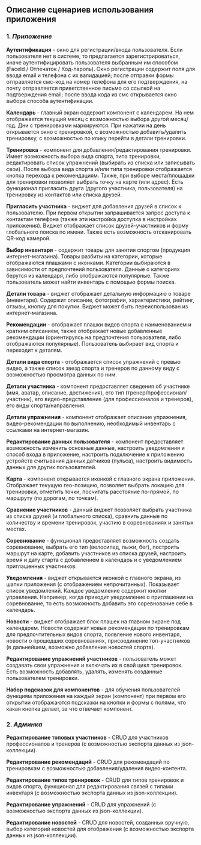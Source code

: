 ## Описание сценариев использования приложения

### 1. _Приложение_

**Аутентификация** - окно для регистрации/входа пользователя. Если пользователя нет в системе, то предлагается зарегистрироваться, иначе аутентифицировать пользователя выбранным им способом (FaceId / Отпечаток / Код-пароль). Окно регистрации содержит поля для ввода email и телефона с их валидацией; после отправки формы отправляется смс-код на номер телефона для его подтверждения, на почту отправляется приветственное письмо со ссылкой на подтверждения email; после ввода кода из смс открывается окно выбора способа аутентификации.

**Календарь** - главный экран содержит компонент с календарем. На нем отображается текущий месяц с возможностью выбора другой месяц/год. Дни с тренировками маркируются. При нажатии на день открывается окно с тренировкой, с возможностью добавить/удалить тренировку, с возможностью по клику перейти в детали тренировки.

**Тренировка** - компонент для добавления/редактирования тренировки. Имеет возможность выбора вида спорта, типа тренировки, редактировать список упражнений (выбирать из списка или записывать свои). После выбора вида спорта и/или типа тренировки отображается кнопка перехода к рекомендациям. Также, при выборе места/площадки для тренировки позволяет выбрать точку на карте (или адрес). Есть функционал пригласить друга (другого участника, пользователя) на тренировку из контактов или списка друзей.

**Пригласить участника** - виджет для добавления друзей в список к пользователю. При первом открытии запрашивается запрос доступа к контактам телефона (также эти настройка доступка в настройках приложения). Виджет отображает список друзей-участников и форму глобального поиска по имени. Также есть возможность отсканировать QR-код камерой.

**Выбор инвентаря** - содержит товары для занятия спортом (продукция интернет-магазина). Товары разбиты на категории, которые отображаются плашками с иконками. Категории выбираются в зависимости от предпочтений пользователя. Данные о категориях берутся из календаря, либо отображаются популярные. Также пользователь может найти инвентарь с помощью формы поиска.

**Детали товара** - виджет отображает детальную информацию о товаре (инвентаре). Содержит описание, фотографии, характеристики, рейтинг, отзывы, кнопку для покупки. Виджет может быть переиспользован из интернет-магазина.

**Рекомендации** - отображает плашки видов спорта с наименованием и кратким описанием, также отображает новые добавленные рекомендации (ориентируясь на предпочтения пользователя, либо отображаются популярные). Пользователь выбирает вид спорта и переходит к деталям.

**Детали вида спорта** - отображается список упражнений с превью видео, а также список звезд спорта и тренеров по данному виду с возможностью просмотра данных по ним.

**Детали участника** - компонент предоставляет сведения об участнике (имя, аватар, описание, достижения), его тип (тренер/профессионал/участник), его видео-представление (для профессионалов и тренеров), его виды спорта/направления.

**Детали упражнения** - компонент отображает описание упражнения, видео-рекомендации по  выполнению, необходимый инвентарь с ссылками на интернет-магазин.

**Редактирование данных пользователя** - компонент предоставляет возможность изменить основные данные, настроить уведомления и способ входа в приложение, настроить подключение к приложению устройств считывания данных датчиков (пульса), настроить видимость данных для других пользователей.

**Карта** - компонент открывается иконкой с главного экрана приложения. Отображает текущую гео-позицию, позволяет выбрать локацию для тренировки, отметить точки, посчитать расстояние по-прямой, по маршруту (по дорогам, по точкам).

**Сравнение участников** - данный виджет позволяет выбрать участника из списка друзей (и глобального списка), сравнить данные по количеству и времени тренировок, участию в соревнованиях и занятых местах.

**Соревнование** - функционал предоставляет возможность создать соревнование, выбрать его тип (велосипед, лыжи, бег), построить маршрут на карте, добавить участников из списка друзей, настроить время и дату старта с добавлением в календарь и с уведомлением приглашенных участников.

**Уведомления** - виджет открывается иконкой с главного экрана, из шапки приложения (с отображением непрочитанных). Показывает список уведомлений. Каждое уведомление содержит кнопки управления. Например, когда приходит уведомление о приглашении на соревнование, то есть возможность добавить это соревнование себе в календарь.

**Новости** - виджет отображает блок плашек на главном экране под календарем. Новости содержат новые рекомендации по тренировкам для предпочтительных видов спорта, появление нового инвентаря, новости о прошедших соревнованиях, присоединение топ-участников (в дальнейшем, возможно добавление новостей спорта).

**Редактирование упражнений участников** - пользователь может создавать свои упражнения и включать их в свой цикл тренировок. Есть возможность добавлять, удалять, изменять созданные пользователем тренировки.

**Набор подсказок для компонентов** - для обучения пользователей функциям приложения на каждый экран (компонент) при первом его открытии отображаются подсказки на кнопки и формы с полями, что какая кнопка делает, за что отвечает компонент.

### 2. _Админка_

**Редактирование топовых участников** - CRUD для участников профессионалов и тренеров (с возможностью экспорта данных из json-коллекции).

**Редактирование рекомендаций** - CRUD для рекомендаций по тренировкам с возможностью добавления/удаления видео-контента.

**Редактирование типов тренировок** - CRUD для типов тренировок и видов спорта, функционал для редактирования связей с типами инвентаря (с возможностью экспорта данных из json-коллекции).

**Редактирование упражнений** - CRUD для упражнений (с возможностью экспорта данных из json-коллекции).

**Редактирование новостей** - CRUD для новостей, созданных вручную, выбор категорий новостей для отображения (с возможностью экспорта данных из json-коллекции).
